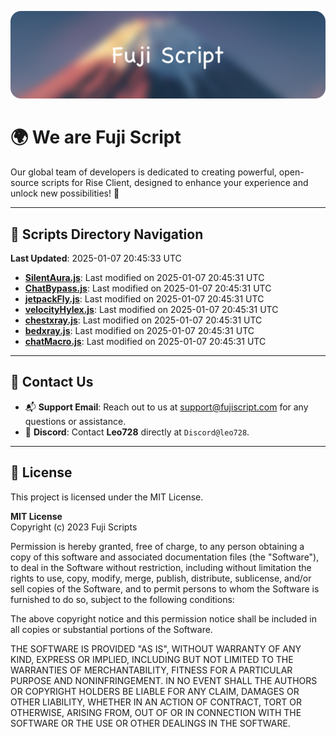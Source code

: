 ![Banner](.github/b.webp)

# 🌍 **We are Fuji Script**

Our global team of developers is dedicated to creating powerful, open-source scripts for Rise Client, designed to enhance your experience and unlock new possibilities! 🌟

---
<!-- SCRIPTS_NAVIGATION_START -->
## 📂 **Scripts Directory Navigation**

**Last Updated**: 2025-01-07 20:45:33 UTC

- **[SilentAura.js](scripts/SilentAura.js)**: Last modified on 2025-01-07 20:45:31 UTC
- **[ChatBypass.js](scripts/ChatBypass.js)**: Last modified on 2025-01-07 20:45:31 UTC
- **[jetpackFly.js](scripts/jetpackFly.js)**: Last modified on 2025-01-07 20:45:31 UTC
- **[velocityHylex.js](scripts/velocityHylex.js)**: Last modified on 2025-01-07 20:45:31 UTC
- **[chestxray.js](scripts/chestxray.js)**: Last modified on 2025-01-07 20:45:31 UTC
- **[bedxray.js](scripts/bedxray.js)**: Last modified on 2025-01-07 20:45:31 UTC
- **[chatMacro.js](scripts/chatMacro.js)**: Last modified on 2025-01-07 20:45:31 UTC

<!-- SCRIPTS_NAVIGATION_END -->

---

## 💬 **Contact Us**  
- 📬 **Support Email**: Reach out to us at [support@fujiscript.com](mailto:support@fujiscript.com) for any questions or assistance.  
- 💬 **Discord**: Contact **Leo728** directly at `Discord@leo728`.

---

## 📜 **License**

This project is licensed under the MIT License.  

**MIT License**  
Copyright (c) 2023 Fuji Scripts  

Permission is hereby granted, free of charge, to any person obtaining a copy of this software and associated documentation files (the "Software"), to deal in the Software without restriction, including without limitation the rights to use, copy, modify, merge, publish, distribute, sublicense, and/or sell copies of the Software, and to permit persons to whom the Software is furnished to do so, subject to the following conditions:  

The above copyright notice and this permission notice shall be included in all copies or substantial portions of the Software.  

THE SOFTWARE IS PROVIDED "AS IS", WITHOUT WARRANTY OF ANY KIND, EXPRESS OR IMPLIED, INCLUDING BUT NOT LIMITED TO THE WARRANTIES OF MERCHANTABILITY, FITNESS FOR A PARTICULAR PURPOSE AND NONINFRINGEMENT. IN NO EVENT SHALL THE AUTHORS OR COPYRIGHT HOLDERS BE LIABLE FOR ANY CLAIM, DAMAGES OR OTHER LIABILITY, WHETHER IN AN ACTION OF CONTRACT, TORT OR OTHERWISE, ARISING FROM, OUT OF OR IN CONNECTION WITH THE SOFTWARE OR THE USE OR OTHER DEALINGS IN THE SOFTWARE.  
